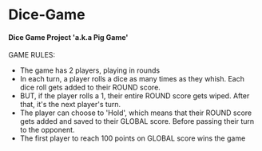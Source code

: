 # Dice-Game
#### Dice Game Project 'a.k.a Pig Game'

GAME RULES:
- The game has 2 players, playing in rounds
- In each turn, a player rolls a dice as many times as they whish. Each dice roll gets added to their ROUND score.
- BUT, if the player rolls a 1, their entire ROUND score gets wiped. After that, it's the next player's turn.
- The player can choose to 'Hold', which means that their ROUND score gets added and saved to their GLOBAL score. Before passing their turn to the opponent. 
- The first player to reach 100 points on GLOBAL score wins the game
